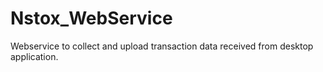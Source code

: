 Nstox_WebService
================

Webservice to collect and upload transaction data received from desktop application.